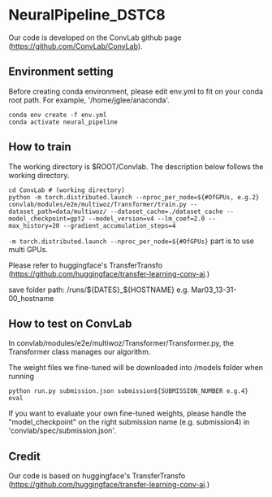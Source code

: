 # NeuralPipeline_DSTC8

Our code is developed on the ConvLab github page (https://github.com/ConvLab/ConvLab).

## Environment setting

Before creating conda environment, please edit env.yml to fit on your conda root path.
For example, \'/home/jglee/anaconda\'.

```
conda env create -f env.yml
conda activate neural_pipeline
```

## How to train

The working directory is $ROOT/Convlab.
The description below follows the working directory.

```
cd ConvLab # (working directory)
python -m torch.distributed.launch --nproc_per_node=${#OfGPUs, e.g.2} convlab/modules/e2e/multiwoz/Transformer/train.py --dataset_path=data/multiwoz/ --dataset_cache=./dataset_cache --model_checkpoint=gpt2 --model_version=v4 --lm_coef=2.0 --max_history=20 --gradient_accumulation_steps=4
```

`-m torch.distributed.launch --nproc_per_node=${#OfGPUs}` part is to use multi GPUs. 

Please refer to huggingface's TransferTransfo (https://github.com/huggingface/transfer-learning-conv-ai.) 

save folder path: /runs/${DATES}_${HOSTNAME} e.g. Mar03_13-31-00_hostname


## How to test on ConvLab

In convlab/modules/e2e/multiwoz/Transformer/Transformer.py, the Transformer class manages our algorithm.

The weight files we fine-tuned will be downloaded into /models folder when running 

```
python run.py submission.json submission${SUBMISSION_NUMBER e.g.4} eval
```

If you want to evaluate your own fine-tuned weights, please handle the "model_checkpoint" on the right submission name (e.g. submission4) in 'convlab/spec/submission.json'.

## Credit

Our code is based on huggingface's TransferTransfo (https://github.com/huggingface/transfer-learning-conv-ai.)


